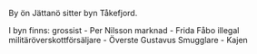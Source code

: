 By ön Jättanö sitter byn Tåkefjord.

I byn finns:
	grossist - Per Nilsson
	marknad - Frida Fåbo
	illegal militäröverskottförsäljare - Överste Gustavus
	Smugglare - Kajen
	
	